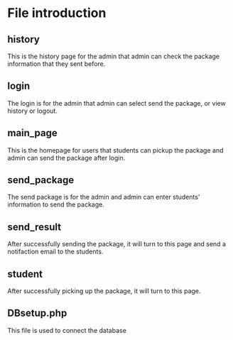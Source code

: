 # File introduction

## history

This is the history page for the admin that admin can check the package information that they sent before.

## login

The login is for the admin that admin can select send the package, or view history or logout.

## main_page

This is the homepage for users that students can pickup the package and admin can send the package after login.

## send_package

The send package is for the admin and admin can enter students' information to send the package.

## send_result

After successfully sending the package, it will turn to this page and send a notifaction email to the students. 

## student
After successfully picking up the package, it will turn to this page.

## DBsetup.php

This file is used to connect the database

